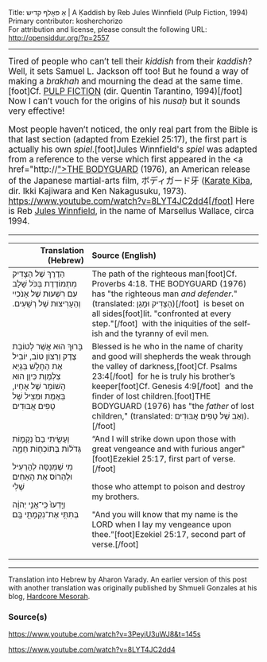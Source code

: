 <html>
<head></head>
<body>
Title: אַ פּאָלףּ קדיש | A Ḳaddish by Reb Jules Winnfield (Pulp Fiction, 1994)<br />
Primary contributor: kosherchorizo<br />
For attribution and license, please consult the following URL: <a href="http://opensiddur.org/?p=2557">http://opensiddur.org/?p=2557</a>
<p />
<hr />

<div class="english" lang="en" style="font-size: 1.2em;">
Tired of people who can’t tell their <em>kiddish</em> from their <em>kaddish</em>? Well, it sets Samuel L. Jackson off too! But he found a way of making a <em>brakhah</em> and mourning the dead at the same time.[foot]Cf. <a href="https://www.youtube.com/watch?v=3PeyiU3uWJ8&t=145s">PULP FICTION</a> (dir. Quentin Tarantino, 1994)[/foot] Now I can’t vouch for the origins of his <em>nusaḥ</em> but it sounds very effective!

Most people haven’t noticed, the only real part from the Bible is that last section (adapted from Ezekiel 25:17), the first part is actually his own <em>spiel</em>.[foot]Jules Winnfield's <em>spiel</em> was adapted from a reference to the verse which first appeared in the <a href="http://<a href="https://www.youtube.com/watch?v=8LYT4JC2dd4">">THE BODYGUARD</a> (1976), an American release of the Japanese martial-arts film, ボディガード牙 (<a href="http://en.wikipedia.org/wiki/Karate_Kiba">Karate Kiba</a>, dir. Ikki Kajiwara and Ken Nakagusuku, 1973). https://www.youtube.com/watch?v=8LYT4JC2dd4[/foot] Here is Reb <a href="http://en.wikiquote.org/wiki/Pulp_Fiction">Jules Winnfield</a>, in the name of Marsellus Wallace, circa 1994.
</div>

<hr />

<table style="margin-left: auto;margin-right: auto;" class="draggable">
<thead><tr><th id="x" style="text-align: right;">Translation (Hebrew)</th><th style="text-align: left;">Source (English)</th></tr></thead>
<tbody>
<tr>
<td style="vertical-align:top;">
<div class="liturgy" lang="he">
הַדֶרֶךְ שֶׁל הַצָדִיק 
מִתְמוֹדֶדֶת בְּכֹּל שָׁלָב
עִם רִשְׁעוּת שֶׁל אָנֹכִיִי 
וְהַעָרִיצוּת שֶׁל רְשָׁעִים.‏
</span></div></td>
 
<td style="vertical-align:top;">
<div class="english" lang="en">
The path of the righteous man[foot]Cf. Proverbs 4:18. THE BODYGUARD (1976) has "the righteous man <em>and defender</em>." (translated: <span class="hebrew" lang="he">הַצָדִיק וּמָגֵן</span>)[/foot]&nbsp;
is beset on all sides[foot]lit. "confronted at every step."[/foot]&nbsp;
with the iniquities of the selfish 
and the tyranny of evil men.
</div></td>
</tr>


<tr><td style="vertical-align:top;">
<div class="liturgy" lang="he">
בָּרוּךְ הוּא אֲשֶׁר לְטוֹבַת צֶדֶק וְרַצוֹן טוֹב,
יוֹבִיל אֶת הַחָלָשׁ בְּגֵיְא צַלְמָוֶת
כֵּיוָן הוּא הָשׁוֹמֵר שֶׁל אָחַיו, בְּאֶמֶת
וּמַּצִיל שֶׁל טָפִים אֲבּוּדִים
</span></div></td>
 
<td style="vertical-align:top;">
<div class="english" lang="en">
Blessed is he who in the name of charity and good will
shepherds the weak through the valley of darkness,[foot]Cf. Psalms 23:4[/foot]&nbsp;
for he is truly his brother’s keeper[foot]Cf. Genesis 4:9[/foot]&nbsp;
and the finder of lost children.[foot]THE BODYGUARD (1976) has "the <em>father</em> of lost children," (translated: <span class="hebrew" lang="he">וְאַב שֶׁל טָפִים אֲבּוּדִים</span>).[/foot]
</div></td>
</tr>


<tr><td style="vertical-align:top;">
<div class="liturgy" lang="he">
<span class="scribe" lang="he">וְעָשִׂ֤יתִי בָם֙ נְקָמ֣וֹת גְּדֹל֔וֹת בְּתוֹכְח֖וֹת חֵמָ֑ה</span>

מִי שֶׁמְּנַסֶּה לְהָרְעִיל וּלְהַרוֹס אֶת הָאַחִים שֶׁלִי

<span class="scribe" lang="he">וְיָֽדְעוּ֙ כִּֽי־אֲנִ֣י יְהוָ֔ה בְּתִתִּ֥י אֶת־נִקְמָתִ֖י בָּֽם׃</span>
</span></div></td>
 
<td style="vertical-align:top;">
<div class="english" lang="en">
“And I will strike down upon those with great vengeance and with furious anger"[foot]Ezekiel 25:17, first part of verse.[/foot]&nbsp;

those who attempt to poison and destroy my brothers.

"And you will know that my name is the LORD when I lay my vengeance upon thee.”[foot]Ezekiel 25:17, second part of verse.[/foot]</td>
</div></td></tr>
</tbody></table>

<hr />

Translation into Hebrew by Aharon Varady. An earlier version of this post with another translation was originally published by Shmueli Gonzales at his blog, <a href="http://hardcoremesorah.wordpress.com/2011/01/22/59/">Hardcore Mesorah</a>.

<h3>Source(s)</h3>

https://www.youtube.com/watch?v=3PeyiU3uWJ8&t=145s

https://www.youtube.com/watch?v=8LYT4JC2dd4

&nbsp;
</body>
</html>